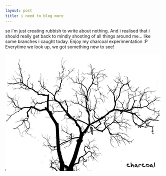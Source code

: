 ```yaml
---
layout: post
title: i need to blog more
---
```


so i'm just creating rubbish to write about nothing. And i realised that i should really get back to mindly shooting of all things around me... like some branches i caught today. Enjoy my charcoal experimentation :P Everytime we look up, we got something new to see!

![](/img/branches_987239874029873.jpg)
